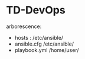 # TD-DevOps

arborescence:
  - hosts :       /etc/ansible/
  - ansible.cfg   /etc/ansible/
  - playbook.yml  /home/user/
